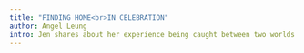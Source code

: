 ```yaml
---
title: "FINDING HOME<br>IN CELEBRATION"
author: Angel Leung
intro: Jen shares about her experience being caught between two worlds of never feeling “enough” and how she managed to be at peace with her sense of self.
---
```

